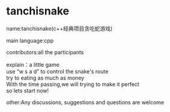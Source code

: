 # tanchisnake  
name:tanchisnake(c++经典项目贪吃蛇游戏)

main language:cpp 

contributors:all the participants

explain：a little game      
use “w s a d” to control the snake's route    
try to eating as much as money    
With the time passing,we will trying to make it perfect    
so lets start now!      

other:Any discussions, suggestions and questions are welcome  

